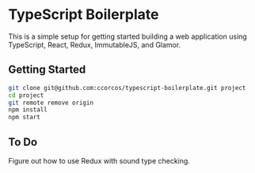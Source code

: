 # TypeScript Boilerplate

This is a simple setup for getting started building a web application using TypeScript, React, Redux, ImmutableJS, and Glamor.

## Getting Started

```sh
git clone git@github.com:ccorcos/typescript-boilerplate.git project
cd project
git remote remove origin
npm install
npm start
```

## To Do

Figure out how to use Redux with sound type checking.

